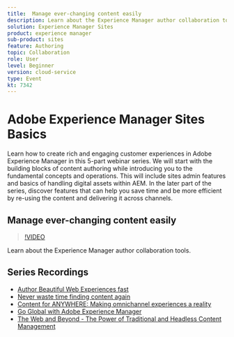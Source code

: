 ```yaml
---
title:  Manage ever-changing content easily
description: Learn about the Experience Manager author collaboration tools
solution: Experience Manager Sites
product: experience manager
sub-product: sites
feature: Authoring
topic: Collaboration
role: User
level: Beginner
version: cloud-service
type: Event
kt: 7342
---
```


# Adobe Experience Manager Sites Basics

Learn how to create rich and engaging customer experiences in Adobe Experience Manager in this 5-part webinar series. We will start with the building blocks of content authoring while introducing you to the fundamental concepts and operations. This will include sites admin features and basics of handling digital assets within AEM. In the later part of the series, discover features that can help you save time and be more efficient by re-using the content and delivering it across channels.

## Manage ever-changing content easily

>[!VIDEO](https://video.tv.adobe.com/v/332127/?quality=12&learn=on&hidetitle=true)

Learn about the Experience Manager author collaboration tools.

## Series Recordings

* [Author Beautiful Web Experiences fast](authoring-fundamentals.md)
* [Never waste time finding content again](media-library-administration.md)
* [Content for ANYWHERE: Making omnichannel experiences a reality](omnichannel-experiences.md)
* [Go Global with Adobe Experience Manager](multi-site-management-web-translation.md)
* [The Web and Beyond - The Power of Traditional and Headless Content Management](traditional-headless-content-management.md)